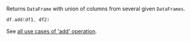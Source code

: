 [//]: # (title: add)

<!---IMPORT org.jetbrains.kotlinx.dataframe.samples.api.Modify-->

Returns `DataFrame` with union of columns from several given `DataFrames`.

<!---FUN addDfs-->

```kotlin
df.add(df1, df2)
```

<!---END-->

See [all use cases of 'add' operation](add.md).
